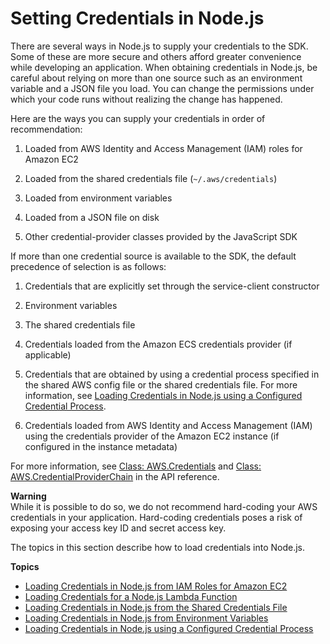 # Setting Credentials in Node\.js<a name="setting-credentials-node"></a>

There are several ways in Node\.js to supply your credentials to the SDK\. Some of these are more secure and others afford greater convenience while developing an application\. When obtaining credentials in Node\.js, be careful about relying on more than one source such as an environment variable and a JSON file you load\. You can change the permissions under which your code runs without realizing the change has happened\.

Here are the ways you can supply your credentials in order of recommendation:

1. Loaded from AWS Identity and Access Management \(IAM\) roles for Amazon EC2

1. Loaded from the shared credentials file \(`~/.aws/credentials`\)

1. Loaded from environment variables

1. Loaded from a JSON file on disk

1. Other credential\-provider classes provided by the JavaScript SDK

If more than one credential source is available to the SDK, the default precedence of selection is as follows:

1. Credentials that are explicitly set through the service\-client constructor

1. Environment variables

1. The shared credentials file

1. Credentials loaded from the Amazon ECS credentials provider \(if applicable\)

1. Credentials that are obtained by using a credential process specified in the shared AWS config file or the shared credentials file\. For more information, see [Loading Credentials in Node\.js using a Configured Credential Process](loading-node-credentials-configured-credential-process.md)\.

1. Credentials loaded from AWS Identity and Access Management \(IAM\) using the credentials provider of the Amazon EC2 instance \(if configured in the instance metadata\)

For more information, see [Class: AWS\.Credentials](https://docs.aws.amazon.com/AWSJavaScriptSDK/latest/AWS/Credentials.html) and [Class: AWS\.CredentialProviderChain](https://docs.aws.amazon.com/AWSJavaScriptSDK/latest/AWS/CredentialProviderChain.html) in the API reference\.

**Warning**  
While it is possible to do so, we do not recommend hard\-coding your AWS credentials in your application\. Hard\-coding credentials poses a risk of exposing your access key ID and secret access key\.

The topics in this section describe how to load credentials into Node\.js\.

**Topics**
+ [Loading Credentials in Node\.js from IAM Roles for Amazon EC2](loading-node-credentials-iam.md)
+ [Loading Credentials for a Node\.js Lambda Function](loading-node-credentials-lambda.md)
+ [Loading Credentials in Node\.js from the Shared Credentials File](loading-node-credentials-shared.md)
+ [Loading Credentials in Node\.js from Environment Variables](loading-node-credentials-environment.md)
+ [Loading Credentials in Node\.js using a Configured Credential Process](loading-node-credentials-configured-credential-process.md)